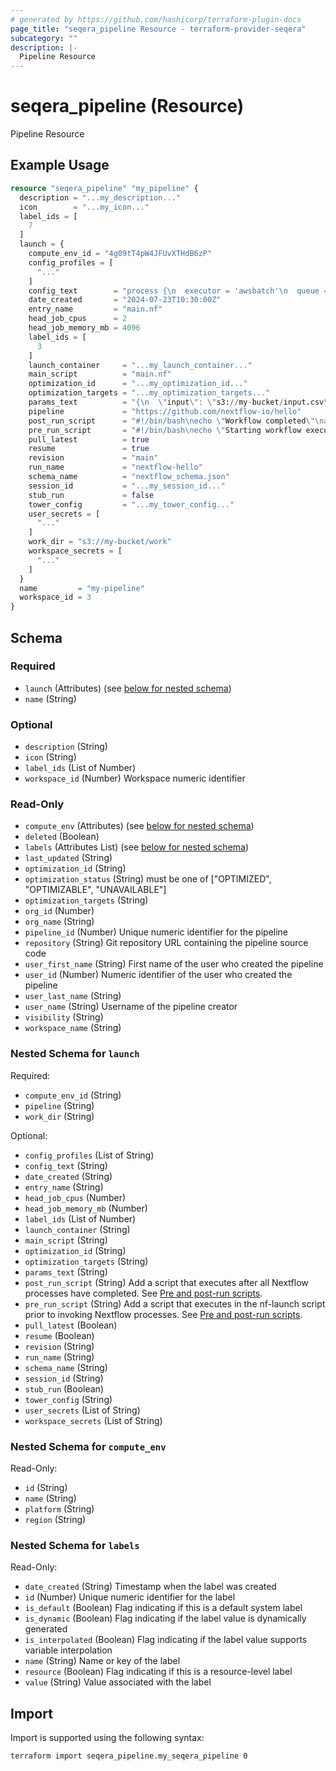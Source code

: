 ```yaml
---
# generated by https://github.com/hashicorp/terraform-plugin-docs
page_title: "seqera_pipeline Resource - terraform-provider-seqera"
subcategory: ""
description: |-
  Pipeline Resource
---
```


# seqera_pipeline (Resource)

Pipeline Resource

## Example Usage

```terraform
resource "seqera_pipeline" "my_pipeline" {
  description = "...my_description..."
  icon        = "...my_icon..."
  label_ids = [
    7
  ]
  launch = {
    compute_env_id = "4g09tT4pW4JFUvXTHdB6zP"
    config_profiles = [
      "..."
    ]
    config_text        = "process {\n  executor = 'awsbatch'\n  queue = 'my-queue'\n}\n"
    date_created       = "2024-07-23T10:30:00Z"
    entry_name         = "main.nf"
    head_job_cpus      = 2
    head_job_memory_mb = 4096
    label_ids = [
      3
    ]
    launch_container     = "...my_launch_container..."
    main_script          = "main.nf"
    optimization_id      = "...my_optimization_id..."
    optimization_targets = "...my_optimization_targets..."
    params_text          = "{\n  \"input\": \"s3://my-bucket/input.csv\",\n  \"output_dir\": \"s3://my-bucket/results\",\n}\n"
    pipeline             = "https://github.com/nextflow-io/hello"
    post_run_script      = "#!/bin/bash\necho \"Workflow completed\"\naws s3 sync ./results s3://my-bucket/results\n"
    pre_run_script       = "#!/bin/bash\necho \"Starting workflow execution\"\naws s3 sync s3://my-bucket/data ./data\n"
    pull_latest          = true
    resume               = true
    revision             = "main"
    run_name             = "nextflow-hello"
    schema_name          = "nextflow_schema.json"
    session_id           = "...my_session_id..."
    stub_run             = false
    tower_config         = "...my_tower_config..."
    user_secrets = [
      "..."
    ]
    work_dir = "s3://my-bucket/work"
    workspace_secrets = [
      "..."
    ]
  }
  name         = "my-pipeline"
  workspace_id = 3
}
```

<!-- schema generated by tfplugindocs -->
## Schema

### Required

- `launch` (Attributes) (see [below for nested schema](#nestedatt--launch))
- `name` (String)

### Optional

- `description` (String)
- `icon` (String)
- `label_ids` (List of Number)
- `workspace_id` (Number) Workspace numeric identifier

### Read-Only

- `compute_env` (Attributes) (see [below for nested schema](#nestedatt--compute_env))
- `deleted` (Boolean)
- `labels` (Attributes List) (see [below for nested schema](#nestedatt--labels))
- `last_updated` (String)
- `optimization_id` (String)
- `optimization_status` (String) must be one of ["OPTIMIZED", "OPTIMIZABLE", "UNAVAILABLE"]
- `optimization_targets` (String)
- `org_id` (Number)
- `org_name` (String)
- `pipeline_id` (Number) Unique numeric identifier for the pipeline
- `repository` (String) Git repository URL containing the pipeline source code
- `user_first_name` (String) First name of the user who created the pipeline
- `user_id` (Number) Numeric identifier of the user who created the pipeline
- `user_last_name` (String)
- `user_name` (String) Username of the pipeline creator
- `visibility` (String)
- `workspace_name` (String)

<a id="nestedatt--launch"></a>
### Nested Schema for `launch`

Required:

- `compute_env_id` (String)
- `pipeline` (String)
- `work_dir` (String)

Optional:

- `config_profiles` (List of String)
- `config_text` (String)
- `date_created` (String)
- `entry_name` (String)
- `head_job_cpus` (Number)
- `head_job_memory_mb` (Number)
- `label_ids` (List of Number)
- `launch_container` (String)
- `main_script` (String)
- `optimization_id` (String)
- `optimization_targets` (String)
- `params_text` (String)
- `post_run_script` (String) Add a script that executes after all Nextflow processes have completed. See [Pre and post-run scripts](https://docs.seqera.io/platform-cloud/launch/advanced#pre-and-post-run-scripts).
- `pre_run_script` (String) Add a script that executes in the nf-launch script prior to invoking Nextflow processes. See [Pre and post-run scripts](https://docs.seqera.io/platform-cloud/launch/advanced#pre-and-post-run-scripts).
- `pull_latest` (Boolean)
- `resume` (Boolean)
- `revision` (String)
- `run_name` (String)
- `schema_name` (String)
- `session_id` (String)
- `stub_run` (Boolean)
- `tower_config` (String)
- `user_secrets` (List of String)
- `workspace_secrets` (List of String)


<a id="nestedatt--compute_env"></a>
### Nested Schema for `compute_env`

Read-Only:

- `id` (String)
- `name` (String)
- `platform` (String)
- `region` (String)


<a id="nestedatt--labels"></a>
### Nested Schema for `labels`

Read-Only:

- `date_created` (String) Timestamp when the label was created
- `id` (Number) Unique numeric identifier for the label
- `is_default` (Boolean) Flag indicating if this is a default system label
- `is_dynamic` (Boolean) Flag indicating if the label value is dynamically generated
- `is_interpolated` (Boolean) Flag indicating if the label value supports variable interpolation
- `name` (String) Name or key of the label
- `resource` (Boolean) Flag indicating if this is a resource-level label
- `value` (String) Value associated with the label

## Import

Import is supported using the following syntax:

```shell
terraform import seqera_pipeline.my_seqera_pipeline 0
```
